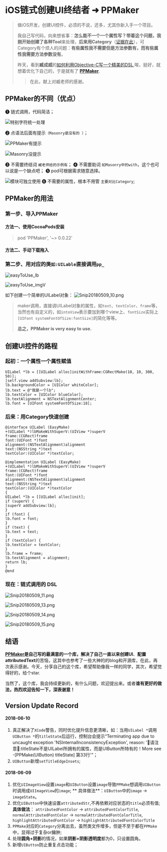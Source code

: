 
# iOS链式创建UI终结者 ➜ PPMaker


> 做iOS开发，创建UI控件，必须的不说，还多，尤其你新入手一个项目。
> 
> 我自己写代码，向来想省事：**怎么能不一个一个属性写？**带着这个问题，我刚**开始创建了各种Tool**来处理，**后来用Category**（[证据在此](https://github.com/chinesemanbobo/PPDemo/blob/master/PPDemos/AllMds/EasilyCreatYYLabel.md)），可Category有个烦人的问题：**有些属性我不需要但是方法参数有，而有些属性我需要方法参数没有**。
>
> 昨天，看到**臧成威**的[如何利用Objective-C写一个精美的DSL](http://williamzang.com/blog/2017/01/10/ru-he-jing-mei-de-xie-yi-ge-lian-shi-ocku/),唉，挺好，就想着优化下自己的，于是就有了 **[PPMaker](https://github.com/chinesemanbobo/PPMaker)**.
> > 在此，献上对臧老师的感谢。

## PPMaker的不同（优点）
➊ 链式调用，代码简洁；

![特别字符统一处理](https://upload-images.jianshu.io/upload_images/402808-24ebbf296ff45393.png?imageMogr2/auto-orient/strip%7CimageView2/2/w/1240)

➋ 点语法后面有提示`（Masonry是没有的 ）`；

![PPMaker有提示](https://upload-images.jianshu.io/upload_images/402808-b32a026ef1dc7db4.png?imageMogr2/auto-orient/strip%7CimageView2/2/w/1240)

![Masonry没提示](https://upload-images.jianshu.io/upload_images/402808-e65447b2fdab259f.png?imageMogr2/auto-orient/strip%7CimageView2/2/w/1240)

➌ 不需要终结词 `臧老师给的示例有`；
➍ 不需要助词 `如Masonry中的with`，这个也可以说是一个缺点吧；
➎ pod可根据需求随意选择。

![模块可独立使用](https://upload-images.jianshu.io/upload_images/402808-5398c9734df990dc.png?imageMogr2/auto-orient/strip%7CimageView2/2/w/1240)
➏ 不需要的属性，根本不用管 `主要对比Category`;

## PPMaker的用法
### 第一步、导入PPMaker
#### 方法一、使用CocoaPods安装
> pod 'PPMaker', '~> 0.0.22'
#### 方法二、手动下载拖入 

### 第二步、用对应的类`如:UILable`直接调用`pp_`
![easyToUse_lb](https://upload-images.jianshu.io/upload_images/402808-65cd51a65e511490.png?imageMogr2/auto-orient/strip%7CimageView2/2/w/1240)

![easyToUse_imgV](https://upload-images.jianshu.io/upload_images/402808-cfe138d8d35ee69e.png?imageMogr2/auto-orient/strip%7CimageView2/2/w/1240)

如下创建一个简单的UILabel对象：
![Snip20180509_10.png](https://upload-images.jianshu.io/upload_images/402808-5830f4ff08b5c8ac.png?imageMogr2/auto-orient/strip%7CimageView2/2/w/1240)

> maker调用，直接调UILabel对象的属性，如`text`、`textColor`、`frame`等，当然也有自定义的，如`intoView`表示要加到哪个view上、`fontSize`实际上`[UIFont systemFontOfSize:fontSize]`的简化等等。
> 
> **总之，PPMaker is very easy to use.**

## 创建UI控件的路程

### 起初：一个属性一个属性赋值
```
UILabel *lb = [[UILabel alloc]initWithFrame:CGRectMake(10, 10, 300, 50)];
[self.view addSubview:lb];
lb.backgroundColor = [UIColor whiteColor];
lb.text = @"我是一个lb";
lb.textColor = [UIColor blueColor];
lb.textAlignment = NSTextAlignmentCenter;
lb.font = [UIFont systemFontOfSize:18];
```
### 后来：用Category快速创建
```
@interface UILabel (EasyMake)
+(UILabel *)lbMakeWithSuperV:(UIView *)superV
frame:(CGRect)frame
font:(UIFont *)font
alignment:(NSTextAlignment)alignment
text:(NSString *)text
textColor:(UIColor *)textColor;

@implementation UILabel (EasyMake)
+(UILabel *)lbMakeWithSuperV:(UIView *)superV
frame:(CGRect)frame
font:(UIFont *)font
alignment:(NSTextAlignment)alignment
text:(NSString *)text
textColor:(UIColor *)textColor
{
UILabel *lb = [[UILabel alloc]init];
if (superV) {
[superV addSubview:lb];
}
if (font) {
lb.font = font;
}
if (text) {
lb.text = text;
}
if (textColor) {
lb.textColor = textColor;
}
lb.frame = frame;
lb.textAlignment = alignment;
return lb;
}
@end
```
### 现在：链式调用的 DSL

![Snip20180509_11.png](https://upload-images.jianshu.io/upload_images/402808-5f262657ca0dda59.png?imageMogr2/auto-orient/strip%7CimageView2/2/w/1240)

![Snip20180509_13.png](https://upload-images.jianshu.io/upload_images/402808-5df3363a9599e69f.png?imageMogr2/auto-orient/strip%7CimageView2/2/w/1240)

![Snip20180509_14.png](https://upload-images.jianshu.io/upload_images/402808-56cfcd61b34cadf8.png?imageMogr2/auto-orient/strip%7CimageView2/2/w/1240)

![Snip20180509_15.png](https://upload-images.jianshu.io/upload_images/402808-79dc24f307b35c19.png?imageMogr2/auto-orient/strip%7CimageView2/2/w/1240)

## 结语
**[PPMaker](https://github.com/chinesemanbobo/PPMaker)**是自己写的最满意的一个库，解决了自己一直以来**创建UI**、**配置attributedText**的苦恼，这其中也参考了一些大神的的blog和开源库，在此，再次表示感谢。今天，分享自己的这个库，希望帮助像我一样的同学，其次，希望觉得好的，给个star.

当然了，这个库，我会持续更新的，有什么问题，欢迎提出来。或者**谁有更好的做法，热烈欢迎告知一下，深表谢意！**

## Version Update Record

#### 2018-06-10
1. 真正解决了`XCode`警告，同时优化提升信息更清晰，如：当用`UILabel *`调用`UIButton *`的`titleState`后运行，控制台会提示“Terminating app due to uncaught exception 'NSInternalInconsistencyException', reason: '💊请注意💊:titleState不是UILabel所拥有的属性，而是UIButton所特有的！More see -[PPMake(UIButton) titleState] 第33行'”；
2. `UIButton`新增`setTitleEdgeInsets`;

####  2018-06-09
1. 优化`UIImageView`设置`image`和`UIButton`设置`image`导致`PPMake`想调用`UIButton`时调用成`UIImageView`的`image`;
** 具体做法**：`UIButton`中的`image` -> `imageState`。
2. 优化`UIButton`中快速设置`attributedStr`,不再依赖对应状态的`title`必须有值;
**具体做法**： `attributedFontColor` -> `attributedFontColorTitle`,
`normalAttributedFontColor` -> `normalAttributedFontColorTitle`,
`highlightAttributedFontColor` -> `highlightAttributedFontColorTitle`
3. `PPMake`对应的`Category`分离出去，虽然类文件增多，但是不至于都在`PPMake`中，显得过于复杂or臃肿;
4. 处理**圆角+阴影**的情况，如果**阴影+阴影透明度**都为0，只设置圆角。
5. 新增`UIButton`防止重复点击功能；





